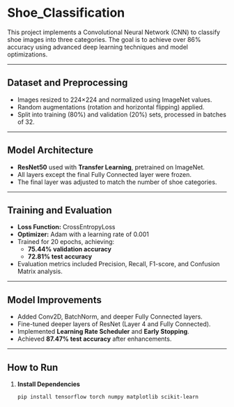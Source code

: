 # Shoe_Classification

This project implements a Convolutional Neural Network (CNN) to classify shoe images into three categories. The goal is to achieve over 86% accuracy using advanced deep learning techniques and model optimizations.  

---

## Dataset and Preprocessing  
- Images resized to 224×224 and normalized using ImageNet values.  
- Random augmentations (rotation and horizontal flipping) applied.  
- Split into training (80%) and validation (20%) sets, processed in batches of 32.  

---

## Model Architecture  
- **ResNet50** used with **Transfer Learning**, pretrained on ImageNet.  
- All layers except the final Fully Connected layer were frozen.  
- The final layer was adjusted to match the number of shoe categories.  

---

## Training and Evaluation  
- **Loss Function:** CrossEntropyLoss  
- **Optimizer:** Adam with a learning rate of 0.001  
- Trained for 20 epochs, achieving:  
  - **75.44% validation accuracy**  
  - **72.81% test accuracy**  
- Evaluation metrics included Precision, Recall, F1-score, and Confusion Matrix analysis.  

---

## Model Improvements  
- Added Conv2D, BatchNorm, and deeper Fully Connected layers.  
- Fine-tuned deeper layers of ResNet (Layer 4 and Fully Connected).  
- Implemented **Learning Rate Scheduler** and **Early Stopping**.  
- Achieved **87.47% test accuracy** after enhancements.  

---

## How to Run  
1. **Install Dependencies**  
   ```bash
   pip install tensorflow torch numpy matplotlib scikit-learn

